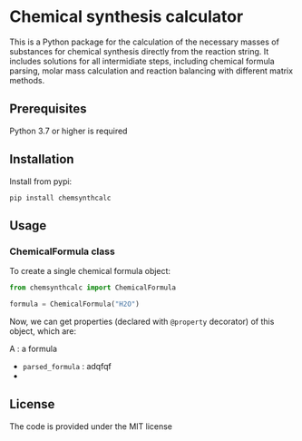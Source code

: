 # Chemical synthesis calculator
This is a Python package for the calculation of the necessary masses of substances for chemical synthesis directly from the reaction string. It includes solutions for all intermidiate steps, including chemical formula parsing, molar mass calculation and reaction balancing with different matrix methods.

## Prerequisites
Python 3.7 or higher is required

## Installation
Install from pypi:

`pip install chemsynthcalc`

## Usage
### ChemicalFormula class
To create a single chemical formula object: 
```Python
from chemsynthcalc import ChemicalFormula

formula = ChemicalFormula("H2O")
```
Now, we can get properties (declared with `@property` decorator) of this object, which are:

A
: a formula
* `parsed_formula`
: adqfqf
* 
  


## License
The code is provided under the MIT license